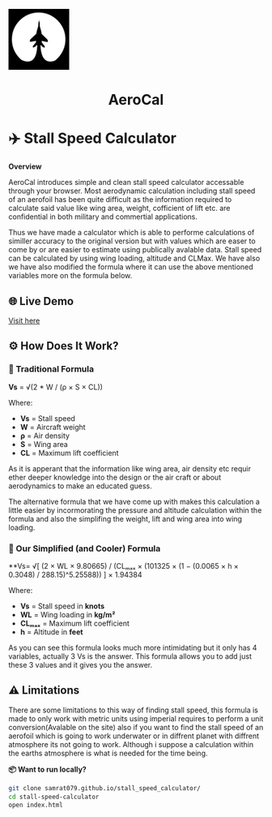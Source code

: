 <p align="left">
    <img src="favicon.svg" alt="AeroCal logo" width="120"/>
</p>    

<h1 align="Center"><strong>AeroCal</strong>

# ✈️ Stall Speed Calculator

**Overview**

AeroCal introduces simple and clean stall speed calculator accessable through your browser. Most aerodynamic calculation including stall speed of an aerofoil has been quite difficult as the information required to calculate said value like wing area, weight, cofficient of lift etc. are confidential in both military and commertial applications. 

Thus we have made a calculator which is able to performe calculations of similler accuracy to the original version but with values which are easer to come by or are easier to estimate using publically avalable data. Stall speed can be calculated by using wing loading, altitude and CLMax. We have also we have also modified the formula where it can use the above mentioned variables more on the formula below.

## 🌐 Live Demo

[Visit here](https://samrat079.github.io/stall_speed_calculator/)

## ⚙️ How Does It Work?

### 🧪 Traditional Formula

**Vs** = √(2 * W / (ρ × S × CL))

Where:  
- **Vs** = Stall speed  
- **W** = Aircraft weight  
- **ρ** = Air density  
- **S** = Wing area  
- **CL** = Maximum lift coefficient

As it is apperant that the information like wing area, air density etc requir ether deeper knowledge into the design or the air craft or about aerodynamics to make an educated guess. 

The alternative formula that we have come up with makes this calculation a little easier by incormorating the pressure and altitude calculation within the formula and also the simplifing the weight, lift and wing area into wing loading. 

### 🧮 Our Simplified (and Cooler) Formula

**Vs= √[ (2 × WL × 9.80665) / (CLₘₐₓ × (101325 × (1 − (0.0065 × h × 0.3048) / 288.15)^5.25588)) ] × 1.94384

Where:
- **Vs** = Stall speed in **knots**
- **WL** = Wing loading in **kg/m²**
- **CLₘₐₓ** = Maximum lift coefficient 
- **h** = Altitude in **feet**

As you can see this formula looks much more intimidating but it only has 4 variables, actually 3 Vs is the answer. This formula allows you to add just these 3 values and it gives you the answer. 

## ⚠️ Limitations

There are some limitations to this way of finding stall speed, this formula is made to only work with metric units using imperial requires to perform a unit conversion(Avalable on the site) also if you want to find the stall speed of an aerofoil which is going to work underwater or in diffrent planet with diffrent atmosphere its not going to work. Although i suppose a calculation within the earths atmosphere is what is needed for the time being. 

**📦 Want to run locally?**

```bash
git clone samrat079.github.io/stall_speed_calculator/
cd stall-speed-calculator
open index.html
